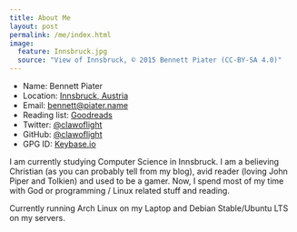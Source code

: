 ```yaml
---
title: About Me
layout: post
permalink: /me/index.html
image:
  feature: Innsbruck.jpg
  source: "View of Innsbruck, © 2015 Bennett Piater (CC-BY-SA 4.0)"
---
```

- Name: Bennett Piater
- Location: [Innsbruck, Austria](https://www.google.com/maps/place/Innsbruck,+Austria/@47.2854551,11.3787899,25120m/data=!3m2!1e3!4b1!4m2!3m1!1s0x479d6ecfe1f8ca73:0x9d201c7d281d9b0d!6m1!1e1?hl=en)
- Email: [bennett@piater.name](mailto:bennett@piater.name)
- Reading list: [Goodreads](https://www.goodreads.com/user/show/53332147-bennett-piater)
- Twitter: [@clawoflight](https://twitter.com/ClawOfLight)
- GitHub: [@clawoflight](https://github.com/ClawOfLight)
- GPG ID: [Keybase.io](https://keybase.io/clawoflight)

I am currently studying Computer Science in Innsbruck. I am a believing Christian (as you can probably tell from my blog), avid reader (loving John Piper and Tolkien) and used to be a gamer. Now, I spend most of my time with God or programming / Linux related stuff and reading.

Currently running Arch Linux on my Laptop and Debian Stable/Ubuntu LTS on my servers.
